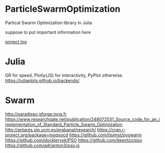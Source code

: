 # ParticleSwarmOptimization

Partical Swarm Optimization library in Julia

suppose to put important information here

[project log](log.md)

# Julia

GR for speed, Plotly(JS) for interactivity, PyPlot otherwise.
https://juliaplots.github.io/backends/

# Swarm
http://paradiseo.gforge.inria.fr
https://www.researchgate.net/publication/248072531_Source_code_for_an_implementation_of_Standard_Particle_Swarm_Optimization
http://antares.sip.ucm.es/prabanal/research/
https://cran.r-project.org/package=mopsocd
https://github.com/tisimst/pyswarm
https://github.com/dockleryxk/PSO
https://github.com/kkentzo/pso
https://github.com/adrianton3/pso.js
